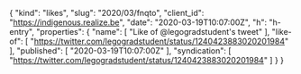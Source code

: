 {
  "kind": "likes",
  "slug": "2020/03/fnqto",
  "client_id": "https://indigenous.realize.be",
  "date": "2020-03-19T10:07:00Z",
  "h": "h-entry",
  "properties": {
    "name": [
      "Like of @legogradstudent's tweet"
    ],
    "like-of": [
      "https://twitter.com/legogradstudent/status/1240423883020201984"
    ],
    "published": [
      "2020-03-19T10:07:00Z"
    ],
    "syndication": [
      "https://twitter.com/legogradstudent/status/1240423883020201984"
    ]
  }
}

